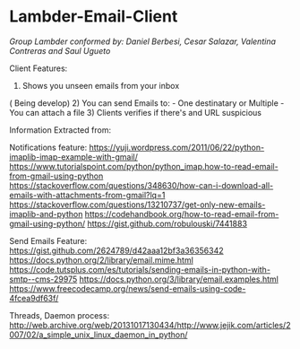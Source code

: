 # Lambder-Email-Client
*Group Lambder conformed by: Daniel Berbesi, Cesar Salazar, Valentina Contreras and Saul Ugueto*

Client Features:
  1) Shows you unseen emails from your inbox
  
  ( Being develop)
  2) You can send Emails to:
              - One destinatary or Multiple
              - You can attach a file
  3) Clients verifies if there's and URL suspicious 




Information Extracted from: 

Notifications feature:
https://yuji.wordpress.com/2011/06/22/python-imaplib-imap-example-with-gmail/
https://www.tutorialspoint.com/python/python_imap.how-to-read-email-from-gmail-using-python
https://stackoverflow.com/questions/348630/how-can-i-download-all-emails-with-attachments-from-gmail?lq=1
https://stackoverflow.com/questions/13210737/get-only-new-emails-imaplib-and-python
https://codehandbook.org/how-to-read-email-from-gmail-using-python/
https://gist.github.com/robulouski/7441883

Send Emails Feature:
https://gist.github.com/2624789/d42aaa12bf3a36356342
https://docs.python.org/2/library/email.mime.html 
https://code.tutsplus.com/es/tutorials/sending-emails-in-python-with-smtp--cms-29975 
https://docs.python.org/3/library/email.examples.html
https://www.freecodecamp.org/news/send-emails-using-code-4fcea9df63f/

Threads, Daemon process:
http://web.archive.org/web/20131017130434/http://www.jejik.com/articles/2007/02/a_simple_unix_linux_daemon_in_python/







